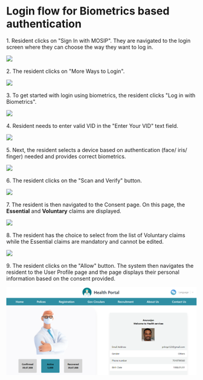 # Login flow for Biometrics based authentication

1\. Resident clicks on "Sign In with MOSIP". They are navigated to the login screen where they can choose the way they want to log in.

![](\_images/idp-login-otp-signin.png)

2\. The resident clicks on "More Ways to Login".

![](\_images/idp-login-bio-loginhere.png)

3\. To get started with login using biometrics, the resident clicks "Log in with Biometrics".

![](\_images/idp-login-bio-moreways.png)

4\. Resident needs to enter valid VID in the "Enter Your VID" text field.

![](\_images/idp-login-bio-selecteddevice.png)

5\. Next, the resident selects a device based on authentication (face/ iris/ finger) needed and provides correct biometrics.

![](\_images/idp-login-bio-selectdevice.png)

6\. The resident clicks on the "Scan and Verify" button.

![](\_images/idp-login-bio-scan.png)

7\. The resident is then navigated to the Consent page. On this page, the **Essential** and **Voluntary** claims are displayed.

![](\_images/idp-login-bio-claims.png)

8\. The resident has the choice to select from the list of Voluntary claims while the Essential claims are mandatory and cannot be edited.

![](\_images/idp-login-bio-selectclaims.png)

9\. The resident clicks on the "Allow" button. The system then navigates the resident to the User Profile page and the page displays their personal information based on the consent provided.

![](<.gitbook/assets/test-docs (1).png>)
